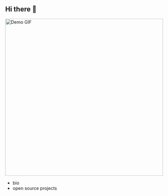 ## Hi there 👋

<img src="assets/jonsnowcharge.gif" alt="Demo GIF" width="500" height="auto">

- bio
- open source projects